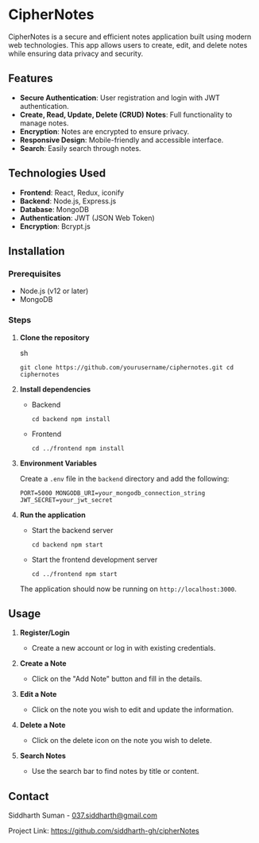 CipherNotes
===========

CipherNotes is a secure and efficient notes application built using modern web technologies. This app allows users to create, edit, and delete notes while ensuring data privacy and security.

Features
--------

-   **Secure Authentication**: User registration and login with JWT authentication.
-   **Create, Read, Update, Delete (CRUD) Notes**: Full functionality to manage notes.
-   **Encryption**: Notes are encrypted to ensure privacy.
-   **Responsive Design**: Mobile-friendly and accessible interface.
-   **Search**: Easily search through notes.

Technologies Used
-----------------

-   **Frontend**: React, Redux, iconify
-   **Backend**: Node.js, Express.js
-   **Database**: MongoDB
-   **Authentication**: JWT (JSON Web Token)
-   **Encryption**: Bcrypt.js

Installation
------------

### Prerequisites

-   Node.js (v12 or later)
-   MongoDB

### Steps

1.  **Clone the repository**

    sh

    `git clone https://github.com/yourusername/ciphernotes.git
    cd ciphernotes`

2.  **Install dependencies**

    -   Backend

        `cd backend
        npm install`

    -   Frontend

        `cd ../frontend
        npm install`

3.  **Environment Variables**

    Create a `.env` file in the `backend` directory and add the following:

    `PORT=5000
    MONGODB_URI=your_mongodb_connection_string
    JWT_SECRET=your_jwt_secret`

4.  **Run the application**

    -   Start the backend server

        `cd backend
        npm start`

    -   Start the frontend development server

        `cd ../frontend
        npm start`

    The application should now be running on `http://localhost:3000`.

Usage
-----

1.  **Register/Login**

    -   Create a new account or log in with existing credentials.
2.  **Create a Note**

    -   Click on the "Add Note" button and fill in the details.
3.  **Edit a Note**

    -   Click on the note you wish to edit and update the information.
4.  **Delete a Note**

    -   Click on the delete icon on the note you wish to delete.
5.  **Search Notes**

    -   Use the search bar to find notes by title or content.


Contact
-------

Siddharth Suman - 037.siddharth@gmail.com

Project Link: <https://github.com/siddharth-gh/cipherNotes>
